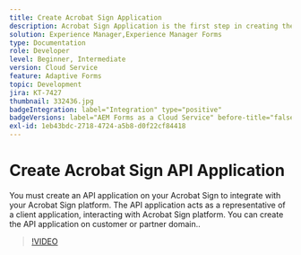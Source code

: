 ```yaml
---
title: Create Acrobat Sign Application
description: Acrobat Sign Application is the first step in creating the integration between AEM Forms and Acrobat Sign.
solution: Experience Manager,Experience Manager Forms
type: Documentation
role: Developer
level: Beginner, Intermediate
version: Cloud Service
feature: Adaptive Forms
topic: Development
jira: KT-7427
thumbnail: 332436.jpg
badgeIntegration: label="Integration" type="positive"
badgeVersions: label="AEM Forms as a Cloud Service" before-title="false"
exl-id: 1eb43bdc-2718-4724-a5b8-d0f22cf84418
---
```

# Create Acrobat Sign API Application

You must create an API application on your Acrobat Sign to integrate with your Acrobat Sign platform. The API application acts as a representative of a client application, interacting with Acrobat Sign platform. You can create the API application on customer or partner domain..

>[!VIDEO](https://video.tv.adobe.com/v/332436?quality=12&learn=on)
